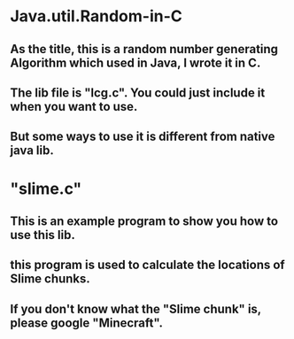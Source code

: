 # Java.util.Random-in-C
## As the title, this is a random number generating Algorithm which used in Java, I wrote it in C.
## The lib file is "lcg.c". You could just include it when you want to use.
## But some ways to use it is different from native java lib.
# "slime.c"
## This is an example program to show you how to use this lib.
## this program is used to calculate the locations of Slime chunks.
## If you don't know what the "Slime chunk" is, please google "Minecraft".